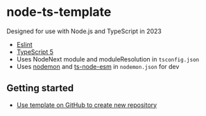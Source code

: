 # node-ts-template

Designed for use with Node.js and TypeScript in 2023

- [Eslint](https://eslint.org/)
- [TypeScript 5](https://devblogs.microsoft.com/typescript/announcing-typescript-5-0/)
- Uses NodeNext module and moduleResolution in `tsconfig.json`
- Uses [nodemon](https://www.npmjs.com/package/nodemon) and [ts-node-esm](https://www.npmjs.com/package/ts-node) in `nodemon.json` for dev

## Getting started
- [Use template on GitHub to create new repository](https://github.com/Saganic/node-ts-template#:~:text=Create%20a%20new%20repository)

